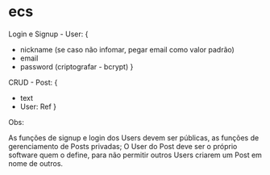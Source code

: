 # ecs
Login e Signup - User: {
 - nickname (se caso não infomar, pegar email como valor padrão)
 - email
 - password (criptografar - bcrypt)
}

CRUD - Post: {
 - text
 - User: Ref
}

Obs:

As funções de signup e login dos Users devem ser públicas, as funções de gerenciamento de Posts privadas;
O User do Post deve ser o próprio software quem o define, para não permitir outros Users criarem um Post em nome de outros.